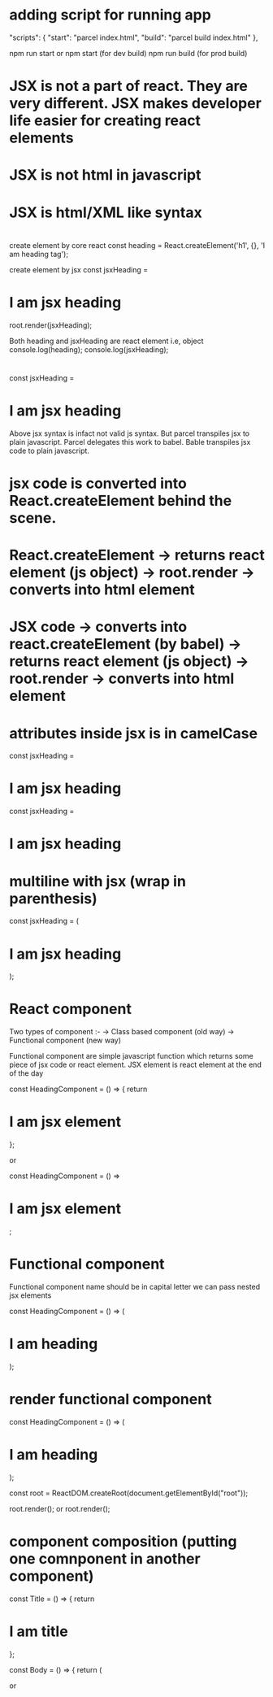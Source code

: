 # adding script for running app

 "scripts": {
    "start": "parcel index.html",
    "build": "parcel build index.html"
  },

  npm run start or npm start (for dev build)
  npm run build (for prod build)

# JSX is not a part of react. They are very different. JSX makes developer life easier for creating react elements

# JSX is not html in javascript

# JSX is html/XML like syntax

# 
create element by core react
const heading = React.createElement('h1', {}, 'I am heading tag');

create element by jsx
const jsxHeading = <h1 id="id1">I am jsx heading</h1>
root.render(jsxHeading);

Both heading and jsxHeading are react element i.e, object
console.log(heading);
console.log(jsxHeading);

#
const jsxHeading = <h1 id="id1">I am jsx heading</h1>

Above jsx syntax is infact not valid js syntax. But parcel transpiles jsx to plain javascript. Parcel delegates this work to babel.
Bable transpiles jsx code to plain javascript.

# jsx code is converted into React.createElement behind the scene.

# React.createElement -> returns react element (js object) -> root.render -> converts into html element

# JSX code -> converts into react.createElement (by babel) -> returns react element (js object) -> root.render -> converts into html element

# attributes inside jsx is in camelCase
const jsxHeading = <h1 id="id1" className='cls1'>I am jsx heading</h1>
const jsxHeading = <h1 id="id1" className='cls1' tabIndex={1}>I am jsx heading</h1>

# multiline with jsx (wrap in parenthesis)

const jsxHeading = (
  <h1 id="id1" className="cls1" tabIndex={1}>
    I am jsx heading
  </h1>
);

# React component
Two types of component :-
-> Class based component (old way)
-> Functional component (new way)

Functional component are simple javascript function which returns some piece of jsx code or react element. JSX element is react element at the end of the day

const HeadingComponent = () => {
    return <h1>I am jsx element</h1>
};

or

const HeadingComponent = () => <h1>I am jsx element</h1>;

# Functional component
Functional component name should be in capital letter
we can pass nested jsx elements

const HeadingComponent = () => (
  <div>
    <h1>I am heading</h1>
  </div>
);

# render functional component
const HeadingComponent = () => (
  <div id="container">
    <h1 id="heading">I am heading</h1>
  </div>
);

const root = ReactDOM.createRoot(document.getElementById("root"));

root.render(<HeadingComponent></HeadingComponent>); or root.render(<HeadingComponent/>);

# component composition (putting one comnponent in another component)
const Title = () => {
    return <h1 id='title'>I am title</h1>
};

const Body = () => {
    return (
        <div>
             <Title></Title> or <Title/>
             <h1>I am heading</h1>
        </div>
    )
};

const root = ReactDOM.createRoot(document.getElementById('root'));
root.render(<Body></Body>);

# we can put any javascript code inside curly braces{} in jsx

const Body = () => {
    return (
        <div>
             <Title/>
             <h5>{100+200}</h5>
             <h1>I am heading</h1>
        </div>
    )
};

# we can put react element inside functional component. React element is simple javascript object at the end of the day

const title = <h1>I am title</h1>;

const Body = () => {
  return (
    <div>
      {title}
      <h1>I am heading</h1>
    </div>
  );
};

const root = ReactDOM.createRoot(document.getElementById("root"));
root.render(<Body />);

# we can also put react element inside react element

const ele = <h3>I am element</h3>
const title = (
    <div>
        {ele}
        <h1>I am title</h1>
    </div>
);

# we can even put component inside react element
const Body = () => {
    return (
      <div>
        <h1>I am heading</h1>
      </div>
    );
  };
const title = (
    <div>
       <Body/>
        <h1>I am title</h1>
    </div>
);


const root = ReactDOM.createRoot(document.getElementById("root"));
root.render(title);

# JSX sanitize the data inside curly braces. It dont directly exexute it blindly. It prevents us from cross-site scripting.

const Body = () => {
    return (
      <div>
        {title} // here
        <h1>I am heading</h1>
      </div>
    );
};

# Another way to write component inside another component. A functional component is javascript function which returns a jsx or react element i.e nothing but a js object.


const title = () => (
    <div>
        <h1>calling the function</h1>
    </div>
);

const Body = () => {
    return (
      <div>
        {title()}
        <h1>I am heading</h1>
      </div>
    );
};







